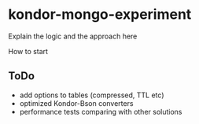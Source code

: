 # kondor-mongo-experiment

Explain the logic and the approach here

How to start

## ToDo
- add options to tables (compressed, TTL etc)
- optimized Kondor-Bson converters
- performance tests comparing with other solutions
